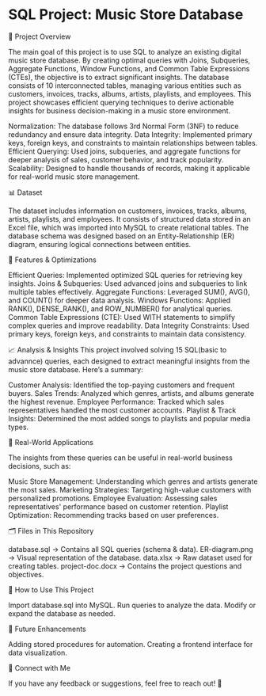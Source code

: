 # SQL Project: Music Store Database

📌 Project Overview

The main goal of this project is to use SQL to analyze an existing digital music store database. By creating optimal queries with Joins, Subqueries, Aggregate Functions, Window Functions, and Common Table Expressions (CTEs), the objective is to extract significant insights. The database consists of 10 interconnected tables, managing various entities such as customers, invoices, tracks, albums, artists, playlists, and employees. This project showcases efficient querying techniques to derive actionable insights for business decision-making in a music store environment.

Normalization: The database follows 3rd Normal Form (3NF) to reduce redundancy and ensure data integrity.
Data Integrity: Implemented primary keys, foreign keys, and constraints to maintain relationships between tables.
Efficient Querying: Used joins, subqueries, and aggregate functions for deeper analysis of sales, customer behavior, and track popularity.
Scalability: Designed to handle thousands of records, making it applicable for real-world music store management.

📊 Dataset

The dataset includes information on customers, invoices, tracks, albums, artists, playlists, and employees. It consists of structured data stored in an Excel file, which was imported into MySQL to create relational tables. The database schema was designed based on an Entity-Relationship (ER) diagram, ensuring logical connections between entities.

🔧 Features & Optimizations

Efficient Queries: Implemented optimized SQL queries for retrieving key insights.
Joins & Subqueries: Used advanced joins and subqueries to link multiple tables effectively.
Aggregate Functions: Leveraged SUM(), AVG(), and COUNT() for deeper data analysis.
Windows Functions: Applied RANK(), DENSE_RANK(), and ROW_NUMBER() for analytical queries.
Common Table Expressions (CTE): Used WITH statements to simplify complex queries and improve readability.
Data Integrity Constraints: Used primary keys, foreign keys, and constraints to maintain data consistency.

📈 Analysis & Insights
This project involved solving 15 SQL(basic to advannce) queries, each designed to extract meaningful insights from the music store database. Here’s a summary:

Customer Analysis: Identified the top-paying customers and frequent buyers.
Sales Trends: Analyzed which genres, artists, and albums generate the highest revenue.
Employee Performance: Tracked which sales representatives handled the most customer accounts.
Playlist & Track Insights: Determined the most added songs to playlists and popular media types.

📌 Real-World Applications

The insights from these queries can be useful in real-world business decisions, such as:

Music Store Management: Understanding which genres and artists generate the most sales.
Marketing Strategies: Targeting high-value customers with personalized promotions.
Employee Evaluation: Assessing sales representatives' performance based on customer retention.
Playlist Optimization: Recommending tracks based on user preferences.

🗂 Files in This Repository

database.sql → Contains all SQL queries (schema & data).
ER-diagram.png → Visual representation of the database.
data.xlsx → Raw dataset used for creating tables.
project-doc.docx → Contains the project questions and objectives.

🚀 How to Use This Project

Import database.sql into MySQL.
Run queries to analyze the data.
Modify or expand the database as needed.

📌 Future Enhancements

Adding stored procedures for automation.
Creating a frontend interface for data visualization.

🔗 Connect with Me

If you have any feedback or suggestions, feel free to reach out! 🚀
